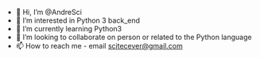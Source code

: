 - 👋 Hi, I’m @AndreSci
- 👀 I’m interested in Python 3 back_end
- 🌱 I’m currently learning Python3
- 💞️ I’m looking to collaborate on person or related to the Python language
- 📫 How to reach me - email scitecever@gmail.com

<!---
AndreSci/AndreSci is a ✨ special ✨ repository because its `README.md` (this file) appears on your GitHub profile.
You can click the Preview link to take a look at your changes.
--->
